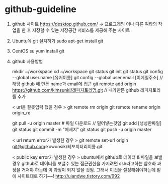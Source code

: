 # github-guideline

1. github 사이트
   https://desktop.github.com/
   -> 프로그래밍 이나 다른 여타의 작업을 한 후 저장할 수 있는 저장공간 서비스를 제공해 주는 사이트

2. Ubuntu에 git 설치하기
   sudo apt-get install git 
  
3. CentOS
   su
   yum install git

4. github 사용방법

   mkdir ~/workspace
   cd ~/workspace
   git status
   git init
   git status
   git config --global user.name [유저이름] 
   git config --global user.email [이메일주소] // 해당 github 에 만든 name과 email에 접근 
   git remote add origin https://github.com/kimsunki/레파지토리명.git // 내가만든 github 레파지토리를 추가
   
   < url을 잘못입력 했을 경우 >
     git remote rm origin
     git remote rename origin origin_re
   
   git pull -u origin master     # 파일 다운로드 // 밀어넣는것임 
   git add [생성한파일]  
   git status
   git commit -m "메세지"
   git status
   git push -u origin master
   
   < url return error가 발생한 경우 >
     git remote set-url origin git@github.com:kowonsik/레포지터리이름.git
   
   < public key error가 발생한 경우 >
     ubuntu에서 github로 데이터 & 파일을 보낼경우 github로 데이터를 보낼수 있는 접근권한을 가지려면 ssh라고하는 암호화 과정을      거쳐야 하는데 이 과정이 되지 않을 것임. 그래서 이것을 설정해줘야하는데 밑에 사이트대로 하기~~! 
     http://uiandwe.tistory.com/992
     
     

